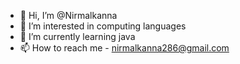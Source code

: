 - 👋 Hi, I’m @Nirmalkanna
- 👀 I’m interested in computing languages
- 🌱 I’m currently learning java
- 📫 How to reach me - nirmalkanna286@gmail.com

<!---
Nirmalkanna/Nirmalkanna is a ✨ special ✨ repository because its `README.md` (this file) appears on your GitHub profile.
You can click the Preview link to take a look at your changes.
--->

